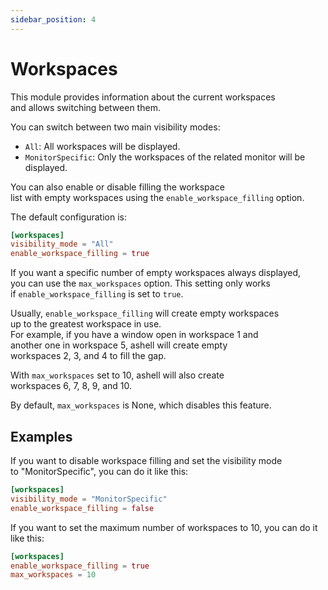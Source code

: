 ```yaml
---
sidebar_position: 4
---
```


# Workspaces

This module provides information about the current workspaces  
and allows switching between them.

You can switch between two main visibility modes:

- `All`: All workspaces will be displayed.
- `MonitorSpecific`: Only the workspaces of the related monitor will be displayed.

You can also enable or disable filling the workspace  
list with empty workspaces using the `enable_workspace_filling` option.

The default configuration is:

```toml
[workspaces]
visibility_mode = "All"
enable_workspace_filling = true
```

If you want a specific number of empty workspaces always displayed,  
you can use the `max_workspaces` option. This setting only works  
if `enable_workspace_filling` is set to `true`.

Usually, `enable_workspace_filling` will create empty workspaces  
up to the greatest workspace in use.  
For example, if you have a window open in workspace 1 and  
another one in workspace 5, ashell will create empty  
workspaces 2, 3, and 4 to fill the gap.

With `max_workspaces` set to 10, ashell will also create  
workspaces 6, 7, 8, 9, and 10.

By default, `max_workspaces` is None, which disables this feature.

## Examples

If you want to disable workspace filling and set the visibility mode  
to "MonitorSpecific", you can do it like this:

```toml
[workspaces]
visibility_mode = "MonitorSpecific"
enable_workspace_filling = false
```

If you want to set the maximum number of workspaces to 10, you can do it like this:

```toml
[workspaces]
enable_workspace_filling = true
max_workspaces = 10
```
